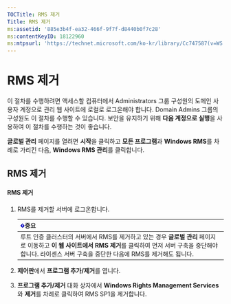```yaml
---
TOCTitle: RMS 제거
Title: RMS 제거
ms:assetid: '885e3b4f-ea32-466f-9f7f-d8440b0f7c28'
ms:contentKeyID: 18122960
ms:mtpsurl: 'https://technet.microsoft.com/ko-kr/library/Cc747587(v=WS.10)'
---
```


RMS 제거
========

이 절차를 수행하려면 액세스할 컴퓨터에서 Administrators 그룹 구성원의 도메인 사용자 계정으로 관리 웹 사이트에 로컬로 로그온해야 합니다. Domain Admins 그룹의 구성원도 이 절차를 수행할 수 있습니다. 보안을 유지하기 위해 **다음 계정으로 실행**을 사용하여 이 절차를 수행하는 것이 좋습니다.

**글로벌 관리** 페이지를 열려면 **시작**을 클릭하고 **모든 프로그램**과 **Windows RMS**를 차례로 가리킨 다음, **Windows RMS 관리**를 클릭합니다.

RMS 제거
--------

#### RMS 제거

1.  RMS를 제거할 서버에 로그온합니다.

    | ![](images/Cc747587.Important(WS.10).gif)중요                                                                                                                                                    |
    |-------------------------------------------------------------------------------------------------------------------------------------------------------------------------------------------------------------------------------|
    | 루트 인증 클러스터의 서버에서 RMS를 제거하고 있는 경우 **글로벌 관리** 페이지로 이동하고 **이 웹 사이트에서 RMS 제거**를 클릭하여 먼저 서버 구축을 중단해야 합니다. 라이센스 서버 구축을 중단한 다음에 RMS를 제거해도 됩니다. |

2.  **제어판**에서 **프로그램 추가/제거**를 엽니다.

3.  **프로그램 추가/제거** 대화 상자에서 **Windows Rights Management Services**와 **제거**를 차례로 클릭하여 RMS SP1을 제거합니다.
